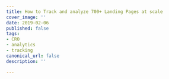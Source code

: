 ```yaml
---
title: How to Track and analyze 700+ Landing Pages at scale
cover_image: ''
date: 2019-02-06
published: false
tags:
- CRO
- analytics
- tracking
canonical_url: false
description: ''

---
```

